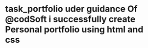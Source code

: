 # task_portfolio uder guidance Of @codSoft i successfully create Personal portfolio using html and css 
